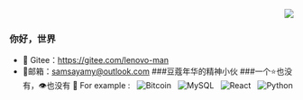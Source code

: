 <img align="right" src="https://github-readme-stats.vercel.app/api?username=Leaovo-man2&show_icons=true&icon_color=CE1D2D&text_color=718096&bg_color=ffffff&hide_title=true" /> 
### 你好，世界
- 🔨 Gitee：https://gitee.com/lenovo-man
- 🍖邮箱：samsayamy@outlook.com
###豆蔻年华的精神小伙
###一个⭐️也没有，👁️也没有
📍 For example : &nbsp; ![Bitcoin](https://img.shields.io/badge/Bitcoin-000?style=for-the-badge&logo=bitcoin&logoColor=white) &nbsp; ![MySQL](https://img.shields.io/badge/mysql-%2300f.svg?style=for-the-badge&logo=mysql&logoColor=white) &nbsp; ![React](https://img.shields.io/badge/react-%2320232a.svg?style=for-the-badge&logo=react&logoColor=%2361DAFB) &nbsp; ![Python](https://img.shields.io/badge/python-3670A0?style=for-the-badge&logo=python&logoColor=ffdd54)
<br/>
<br/>
